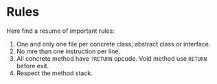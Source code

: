 # Rules

Here find a resume of important rules:
1. One and only one file per concrete class, abstract class or interface.
1. No mre than one instruction per line.
1. All concrete method have `?RETURN` opcode. Void method use `RETURN` before exit.
1. Respect the method stack.